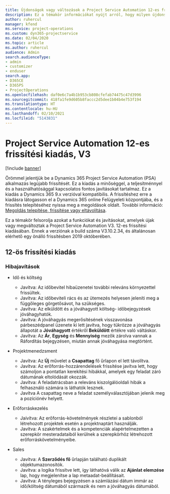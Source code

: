 ```yaml
---
title: Újdonságok vagy változások a Project Service Automation 12-es frissítési kiadásának V3 változatában
description: Ez a témakör információkat nyújt arról, hogy milyen újdonságok és változások vannak a Project Service Automation 12-ös frissítési kiadásának V3 verziójában.
author: ruhercul
manager: kfend
ms.service: project-operations
ms.custom: dyn365-projectservice
ms.date: 02/04/2020
ms.topic: article
ms.author: ruhercul
audience: Admin
search.audienceType:
- admin
- customizer
- enduser
search.app:
- D365CE
- D365PS
- ProjectOperations
ms.openlocfilehash: daf0e6c7a4b1b953cb808cfefab74475c47d3996
ms.sourcegitcommit: 418fa1fe9d605b8faccc2d5dee1b04b4e753f194
ms.translationtype: HT
ms.contentlocale: hu-HU
ms.lasthandoff: 02/10/2021
ms.locfileid: "5143831"
---
```

# <a name="project-service-automation-update-release-12-v3"></a>Project Service Automation 12-es frissítési kiadás, V3

[!include [banner](../includes/psa-now-project-operations.md)]

Örömmel jelentjük be a Dynamics 365 Project Service Automation (PSA) alkalmazás legújabb frissítését. Ez a kiadás a minőséggel, a teljesítménnyel és a használhatósággal kapcsolatos fontos javításokat tartalmaz. Ez a kiadás a Dynamics 365 9.x verzióval kompatibilis. A frissítéshez erre a kiadásra látogasson el a Dynamics 365 online Felügyeleti központjába, és a frissítés telepítéséhez nyissa meg a megoldások oldalt. További információ: [Megoldás telepítése, frissítése vagy eltávolítása](https://docs.microsoft.com/power-platform/admin/install-remove-preferred-solution).

Ez a témakör felsorolja azokat a funkciókat és javításokat, amelyek újak vagy megváltoztak a Project Service Automation V3. 12-es frissítési kiadásában. Ennek a verziónak a build száma V3.10.2.34, és általánosan elérhető egy önálló frissítésben 2019 októberében.

## <a name="update-release-12"></a>12-ös frissítési kiadás

### <a name="bug-fixes"></a>Hibajavítások

- Idő és költség

    - Javítva: Az időbevitel hibaüzenetei további releváns környezettel frissültek.
    - Javítva: Az időbeviteli rács és az ütemezés helyesen jeleníti meg a függőleges görgetősávot, ha szükséges.
    - Javítva: Az elküldött és a jóváhagyott költség- időbejegyzések jóváhagyhatók.
    - Javítva: A jóváhagyás megerősítésének visszavonása párbeszédpanel üzenete ki lett javítva, hogy tükrözze a jóváhagyás állapotát a **Jóváhagyott** értékről **Beküldött** értékre való váltáskor.
    - Javítva: Az **Ár**, **Egység** és **Mennyiség** mezők zárolva vannak a Ráfordítás bejegyzésen, miután annak jóváhagyása megtörtént.

- Projektmenedzsment

    - Javítva: Az **Új** művelet a **Csapattag** fő űrlapon el lett távolítva.
    - Javítva: Az erőforrás-hozzárendelések frissítése javítva lett, hogy számoljon a pontatlan kerekítési hibákkal, amelyek egy feladat záró dátumának eltolódását okozzák.
    - Javítva: A feladatrácsban a releváns kiszolgálóoldali hibák a felhasználó számára is láthatók lesznek.
    - Javítva A csapattag neve a feladat személyválasztójában jelenik meg a pozíciónév helyett.

- Erőforráskezelés

    - Jaívítva: Az erőforrás-követelmények részletei a sablonból létrehozott projektek esetén a projektnaptárt használják.
    - Javítva: A szakértelmek és a kompetenciák alapértelmezetten a szerepkör mesteradataiból kerülnek a szerepkörhöz létrehozott erőforráskövetelményeibe.

- Sales

    - Javítva: A **Szerződés fő** űrlapján található duplikált objektumazonosítók.
    - Javítva: a logika frissítve lett, így láthatóvá válik az **Ajánlat elemzése** lap, hogy megjelenítse a lap metaadat-beállításait.
    - Javítva: A tényleges bejegyzésen a számlázási dátum immár az idő/költség dátumából származik és nem a jóváhagyás dátumából.
